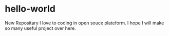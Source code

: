 # hello-world
New Repositary
I love to coding in open souce plateform.
I hope I will make so many useful project over here.
